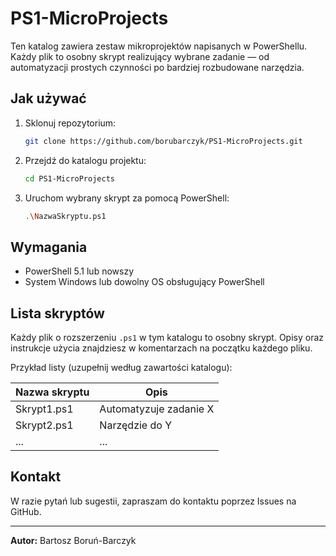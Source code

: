 # PS1-MicroProjects

Ten katalog zawiera zestaw mikroprojektów napisanych w PowerShellu. Każdy plik to osobny skrypt realizujący wybrane zadanie — od automatyzacji prostych czynności po bardziej rozbudowane narzędzia.

## Jak używać

1. Sklonuj repozytorium:
   ```sh
   git clone https://github.com/borubarczyk/PS1-MicroProjects.git
   ```
2. Przejdź do katalogu projektu:
   ```sh
   cd PS1-MicroProjects
   ```
3. Uruchom wybrany skrypt za pomocą PowerShell:
   ```sh
   .\NazwaSkryptu.ps1
   ```

## Wymagania

- PowerShell 5.1 lub nowszy
- System Windows lub dowolny OS obsługujący PowerShell

## Lista skryptów

Każdy plik o rozszerzeniu `.ps1` w tym katalogu to osobny skrypt. Opisy oraz instrukcje użycia znajdziesz w komentarzach na początku każdego pliku.

Przykład listy (uzupełnij według zawartości katalogu):

| Nazwa skryptu | Opis |
| --- | --- |
| Skrypt1.ps1 | Automatyzuje zadanie X |
| Skrypt2.ps1 | Narzędzie do Y |
| ... | ... |

## Kontakt

W razie pytań lub sugestii, zapraszam do kontaktu poprzez Issues na GitHub.

---

**Autor:** Bartosz Boruń-Barczyk  
